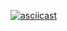 [![asciicast](https://asciinema.org/a/nzJuT53LzOZvEIybwxwyEeIGf.svg)](https://asciinema.org/a/nzJuT53LzOZvEIybwxwyEeIGf)